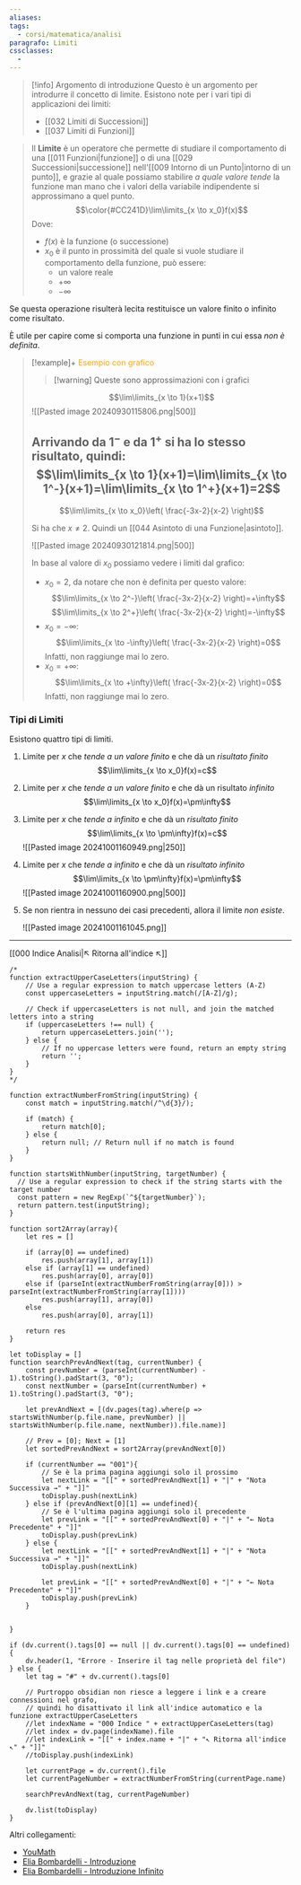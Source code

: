 ```yaml
---
aliases: 
tags:
  - corsi/matematica/analisi
paragrafo: Limiti
cssclasses:
  - 
---
```

> [!info] Argomento di introduzione
> Questo è un argomento per introdurre il concetto di limite. Esistono note per i vari tipi di applicazioni dei limiti:
> - [[032 Limiti di Successioni]]
> - [[037 Limiti di Funzioni]]


>Il **Limite** è un operatore che permette di studiare il comportamento di una [[011 Funzioni|funzione]] o di una [[029 Successioni|successione]] nell'[[009 Intorno di un Punto|intorno di un punto]], e grazie al quale possiamo stabilire *a quale valore tende* la funzione man mano che i valori della variabile indipendente si approssimano a quel punto.
>$$\color{#CC241D}\lim\limits_{x \to x_0}f(x)$$
>Dove:
>- $f(x)$ è la funzione (o successione)
>- $x_0$ è il punto in prossimità del quale si vuole studiare il comportamento della funzione, può essere:
>	- un valore reale 
>	- $+\infty$
>	- $-\infty$

Se questa operazione risulterà lecita restituisce un valore finito o infinito come risultato. 

È utile per capire come si comporta una funzione in punti in cui essa *non è definita*.


> [!example]+ <font color="orange">Esempio con grafico</font>
> > [!warning] Queste sono approssimazioni con i grafici
> 
>
> 
>$$\lim\limits_{x \to 1}(x+1)$$
>![[Pasted image 20240930115806.png|500]]
>
>Arrivando da $1^-$ e da $1^+$ si ha lo stesso risultato, quindi:
>$$\lim\limits_{x \to 1}(x+1)=\lim\limits_{x \to 1^-}(x+1)=\lim\limits_{x \to 1^+}(x+1)=2$$
>---
>$$\lim\limits_{x \to x_0}\left( \frac{-3x-2}{x-2} \right)$$
>
>Si ha che $x\neq 2$. Quindi un [[044 Asintoto di una Funzione|asintoto]].
>
>![[Pasted image 20240930121814.png|500]]
>
>In base al valore di $x_0$ possiamo vedere i limiti dal grafico:
>- $x_0=2$, da notare che non è definita per questo valore: $$\lim\limits_{x \to 2^-}\left( \frac{-3x-2}{x-2} \right)=+\infty$$ $$\lim\limits_{x \to 2^+}\left( \frac{-3x-2}{x-2} \right)=-\infty$$
>- $x_0=-\infty$: $$\lim\limits_{x \to -\infty}\left( \frac{-3x-2}{x-2} \right)=0$$Infatti, non raggiunge mai lo zero.
>- $x_0=+\infty$: $$\lim\limits_{x \to +\infty}\left( \frac{-3x-2}{x-2} \right)=0$$Infatti, non raggiunge mai lo zero.


### Tipi di Limiti
Esistono quattro tipi di limiti.
1. Limite per $x$ che *tende a un valore finito* e che dà un *risultato finito* $$\lim\limits_{x \to x_0}f(x)=c$$
2. Limite per $x$ che *tende a un valore finito* e che dà un risultato *infinito* $$\lim\limits_{x \to x_0}f(x)=\pm\infty$$
3. Limite per $x$ che *tende a infinito* e che dà un *risultato finito* $$\lim\limits_{x \to \pm\infty}f(x)=c$$
   ![[Pasted image 20241001160949.png|250]]
4. Limite per $x$ che *tende a infinito* e che dà un *risultato infinito* $$\lim\limits_{x \to \pm\infty}f(x)=\pm\infty$$
   ![[Pasted image 20241001160900.png|500]]

5. Se non rientra in nessuno dei casi precedenti, allora il limite *non esiste*.
   
   ![[Pasted image 20241001161045.png]]
   


___
[[000 Indice Analisi|↖ Ritorna all'indice ↖]]

```dataviewjs
/*
function extractUpperCaseLetters(inputString) {
	// Use a regular expression to match uppercase letters (A-Z)
	const uppercaseLetters = inputString.match(/[A-Z]/g);
	
	// Check if uppercaseLetters is not null, and join the matched letters into a string
	if (uppercaseLetters !== null) {
		return uppercaseLetters.join('');
	} else {
	    // If no uppercase letters were found, return an empty string
	    return '';
	}
}
*/

function extractNumberFromString(inputString) {
	const match = inputString.match(/^\d{3}/);
	
	if (match) {
		return match[0];
	} else {
		return null; // Return null if no match is found
	}
}

function startsWithNumber(inputString, targetNumber) {
  // Use a regular expression to check if the string starts with the target number
  const pattern = new RegExp(`^${targetNumber}`);
  return pattern.test(inputString);
}

function sort2Array(array){
	let res = []
	
	if (array[0] == undefined)
		res.push(array[1], array[1])
	else if (array[1] == undefined)
		res.push(array[0], array[0])
	else if (parseInt(extractNumberFromString(array[0])) > parseInt(extractNumberFromString(array[1])))
		res.push(array[1], array[0])
	else
		res.push(array[0], array[1])
	
	return res
}

let toDisplay = []
function searchPrevAndNext(tag, currentNumber) {
	const prevNumber = (parseInt(currentNumber) - 1).toString().padStart(3, "0");
	const nextNumber = (parseInt(currentNumber) + 1).toString().padStart(3, "0");
	
	let prevAndNext = [(dv.pages(tag).where(p => startsWithNumber(p.file.name, prevNumber) || startsWithNumber(p.file.name, nextNumber)).file.name)]
	
	// Prev = [0]; Next = [1]
	let sortedPrevAndNext = sort2Array(prevAndNext[0])
	
	if (currentNumber == "001"){ 
		// Se è la prima pagina aggiungi solo il prossimo
		let nextLink = "[[" + sortedPrevAndNext[1] + "|" + "Nota Successiva →" + "]]"
		toDisplay.push(nextLink)
	} else if (prevAndNext[0][1] == undefined){
		// Se è l'ultima pagina aggiungi solo il precedente
		let prevLink = "[[" + sortedPrevAndNext[0] + "|" + "← Nota Precedente" + "]]"
		toDisplay.push(prevLink)
	} else {
		let nextLink = "[[" + sortedPrevAndNext[1] + "|" + "Nota Successiva →" + "]]"
		toDisplay.push(nextLink)
		
		let prevLink = "[[" + sortedPrevAndNext[0] + "|" + "← Nota Precedente" + "]]"
		toDisplay.push(prevLink)
	}
	
	
}

if (dv.current().tags[0] == null || dv.current().tags[0] == undefined){
	dv.header(1, "Errore - Inserire il tag nelle proprietà del file")
} else {
	let tag = "#" + dv.current().tags[0]

	// Purtroppo obsidian non riesce a leggere i link e a creare connessioni nel grafo,
	// quindi ho disattivato il link all'indice automatico e la funzione extractUpperCaseLetters
	//let indexName = "000 Indice " + extractUpperCaseLetters(tag)
	//let index = dv.page(indexName).file
	//let indexLink = "[[" + index.name + "|" + "↖ Ritorna all'indice ↖" + "]]"
	//toDisplay.push(indexLink)
	
	let currentPage = dv.current().file
	let currentPageNumber = extractNumberFromString(currentPage.name)
	
	searchPrevAndNext(tag, currentPageNumber)
	
	dv.list(toDisplay)
}
```

Altri collegamenti: 


- [YouMath](https://www.youmath.it/lezioni/analisi-matematica/limiti-continuita-e-asintoti.html)
- [Elia Bombardelli - Introduzione](https://www.youtube.com/watch?v=kDqCKm40mr8&list=PLpkXLf6Zhdx00lP1ul6ez4F5C_VCCRjos)
- [Elia Bombardelli - Introduzione Infinito](https://www.youtube.com/watch?v=U00z7X380TQ)
